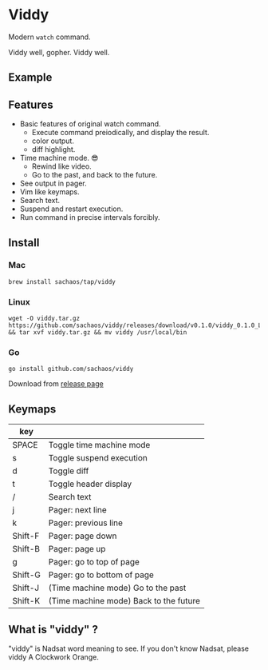 # Viddy

Modern `watch` command.

Viddy well, gopher. Viddy well.

## Example



## Features

* Basic features of original watch command.
    * Execute command preiodically, and display the result.
    * color output.
    * diff highlight.
* Time machine mode. 😎
    * Rewind like video.
    * Go to the past, and back to the future.
* See output in pager.
* Vim like keymaps.
* Search text.
* Suspend and restart execution.
* Run command in precise intervals forcibly.

## Install

### Mac

```shell
brew install sachaos/tap/viddy
```

### Linux

```shell
wget -O viddy.tar.gz https://github.com/sachaos/viddy/releases/download/v0.1.0/viddy_0.1.0_Linux_x86_64.tar.gz && tar xvf viddy.tar.gz && mv viddy /usr/local/bin
```

### Go

```shell
go install github.com/sachaos/viddy
```

Download from [release page](https://github.com/sachaos/viddy/releases)

## Keymaps

| key     |                                        |
|---------|----------------------------------------|
| SPACE   | Toggle time machine mode               |
| s       | Toggle suspend execution               |
| d       | Toggle diff                            |
| t       | Toggle header display                  |
| /       | Search text                            |
| j       | Pager: next line                       |
| k       | Pager: previous line                   |
| Shift-F | Pager: page down                       |
| Shift-B | Pager: page up                         |
| g       | Pager: go to top of page               |
| Shift-G | Pager: go to bottom of page            |
| Shift-J | (Time machine mode) Go to the past     |
| Shift-K | (Time machine mode) Back to the future |

## What is "viddy" ?

"viddy" is Nadsat word meaning to see.
If you don't know Nadsat, please viddy A Clockwork Orange.
